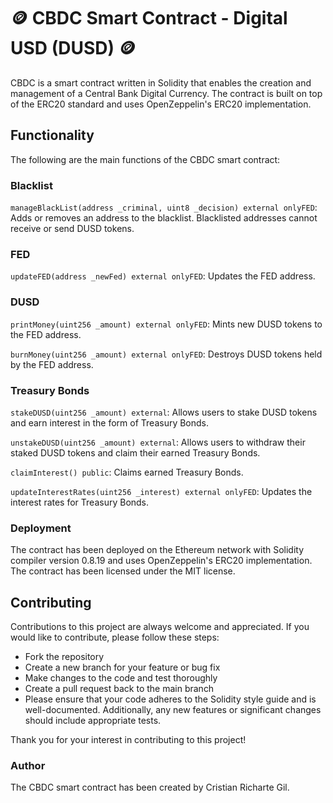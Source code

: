 # 🪙 CBDC Smart Contract - Digital USD (DUSD) 🪙
CBDC is a smart contract written in Solidity that enables the creation and management of a Central Bank Digital Currency. The contract is built on top of the ERC20 standard and uses OpenZeppelin's ERC20 implementation.


## Functionality
The following are the main functions of the CBDC smart contract:

### Blacklist
`manageBlackList(address _criminal, uint8 _decision) external onlyFED`: Adds or removes an address to the blacklist. Blacklisted addresses cannot receive or send DUSD tokens.
### FED
`updateFED(address _newFed) external onlyFED`: Updates the FED address.

### DUSD
`printMoney(uint256 _amount) external onlyFED`: Mints new DUSD tokens to the FED address.

`burnMoney(uint256 _amount) external onlyFED`: Destroys DUSD tokens held by the FED address.

### Treasury Bonds
`stakeDUSD(uint256 _amount) external`: Allows users to stake DUSD tokens and earn interest in the form of Treasury Bonds.

`unstakeDUSD(uint256 _amount) external`: Allows users to withdraw their staked DUSD tokens and claim their earned Treasury Bonds.

`claimInterest() public`: Claims earned Treasury Bonds.

`updateInterestRates(uint256 _interest) external onlyFED`: Updates the interest rates for Treasury Bonds.

### Deployment
The contract has been deployed on the Ethereum network with Solidity compiler version 0.8.19 and uses OpenZeppelin's ERC20 implementation. The contract has been licensed under the MIT license.

## Contributing
Contributions to this project are always welcome and appreciated. If you would like to contribute, please follow these steps:

- Fork the repository
- Create a new branch for your feature or bug fix
- Make changes to the code and test thoroughly
- Create a pull request back to the main branch
- Please ensure that your code adheres to the Solidity style guide and is well-documented. Additionally, any new features or significant changes should include appropriate tests.

Thank you for your interest in contributing to this project!

### Author
The CBDC smart contract has been created by Cristian Richarte Gil.
